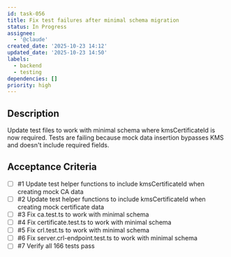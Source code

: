 ```yaml
---
id: task-056
title: Fix test failures after minimal schema migration
status: In Progress
assignee:
  - '@claude'
created_date: '2025-10-23 14:12'
updated_date: '2025-10-23 14:50'
labels:
  - backend
  - testing
dependencies: []
priority: high
---
```


## Description

<!-- SECTION:DESCRIPTION:BEGIN -->
Update test files to work with minimal schema where kmsCertificateId is now required. Tests are failing because mock data insertion bypasses KMS and doesn't include required fields.
<!-- SECTION:DESCRIPTION:END -->

## Acceptance Criteria
<!-- AC:BEGIN -->
- [ ] #1 Update test helper functions to include kmsCertificateId when creating mock CA data
- [ ] #2 Update test helper functions to include kmsCertificateId when creating mock certificate data
- [ ] #3 Fix ca.test.ts to work with minimal schema
- [ ] #4 Fix certificate.test.ts to work with minimal schema
- [ ] #5 Fix crl.test.ts to work with minimal schema
- [ ] #6 Fix server.crl-endpoint.test.ts to work with minimal schema
- [ ] #7 Verify all 166 tests pass
<!-- AC:END -->

